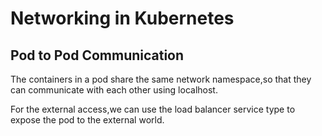# Networking in Kubernetes

## Pod to Pod Communication

The containers in a pod share the same network namespace,so that they can communicate
with each other using localhost.

For the external access,we can use the load balancer service type to expose
the pod to the external world.
